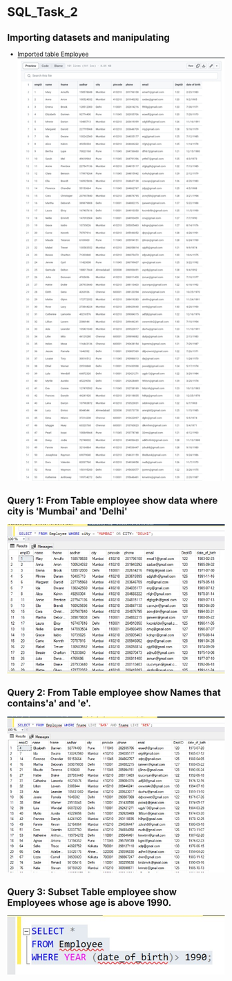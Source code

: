 # SQL_Task_2
## Importing datasets and manipulating 

- Imported table Employee
![](Screenshot_20230811-193609_1.jpg)

## Query 1: From Table employee show data where city is 'Mumbai' and 'Delhi'
![](MUMBAI_AND_DELHI.jpg)

## Query 2: From Table employee show Names that contains'a' and 'e'.
![](Contain_a_and_e.jpg)

## Query 3: Subset Table employee show Employees whose age is above 1990.
![](code_year_above_1990.jpg)

